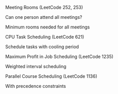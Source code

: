 Meeting Rooms (LeetCode 252, 253)

Can one person attend all meetings?

Minimum rooms needed for all meetings

CPU Task Scheduling (LeetCode 621)

Schedule tasks with cooling period

Maximum Profit in Job Scheduling (LeetCode 1235)

Weighted interval scheduling

Parallel Course Scheduling (LeetCode 1136)

With precedence constraints